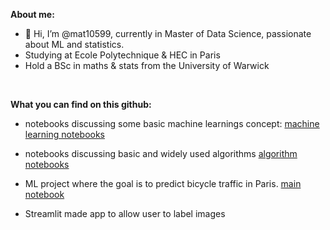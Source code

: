 **About me:** 
- 👋 Hi, I’m @mat10599, currently in Master of Data Science, passionate about ML and statistics.
- Studying at Ecole Polytechnique & HEC in Paris 
- Hold a BSc in maths & stats from the University of Warwick 
<br>

**What you can find on this github:**

- notebooks discussing some basic machine learnings concept:
    [machine learning notebooks](https://github.com/mat10599/machine-learning-notebooks)
  
- notebooks discussing basic and widely used algorithms 
    [algorithm notebooks](https://github.com/mat10599/algorithm)
    
- ML project where the goal is to predict bicycle traffic in Paris. [main notebook](https://github.com/mat10599/bike_counters/blob/main/final_notebook.ipynb)

- Streamlit made app to allow user to label images
  

